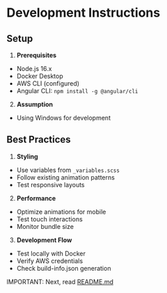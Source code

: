 # Development Instructions

## Setup

1. **Prerequisites**
- Node.js 16.x
- Docker Desktop
- AWS CLI (configured)
- Angular CLI: `npm install -g @angular/cli`

2. **Assumption**
- Using Windows for development

## Best Practices

1. **Styling**
- Use variables from `_variables.scss`
- Follow existing animation patterns
- Test responsive layouts

2. **Performance**
- Optimize animations for mobile
- Test touch interactions
- Monitor bundle size

3. **Development Flow**
- Test locally with Docker
- Verify AWS credentials
- Check build-info.json generation

IMPORTANT: Next, read [README.md](./README.md)